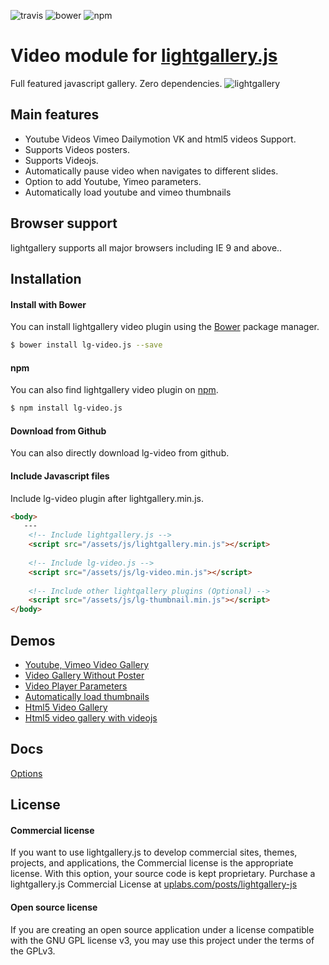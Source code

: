 ![travis](https://travis-ci.org/sachinchoolur/lg-video.js.svg?branch=master)
![bower](https://img.shields.io/bower/v/lg-video.js.svg)
![npm](https://img.shields.io/npm/v/lg-video.js.svg)

# Video module for [lightgallery.js](http://sachinchoolur.github.io/lightgallery.js/)
Full featured javascript gallery. Zero dependencies.
![lightgallery](https://raw.githubusercontent.com/sachinchoolur/lightgallery.js/gh-pages/lightgallery.png)

Main features
---

* Youtube Videos Vimeo Dailymotion VK and html5 videos Support.
* Supports Videos posters.
* Supports Videojs.
* Automatically pause video when navigates to different slides.
* Option to add Youtube, Yimeo parameters.
* Automatically load youtube and vimeo thumbnails
 
Browser support
---
lightgallery supports all major browsers including IE 9 and above..


Installation
---
#### Install with Bower

You can install lightgallery video plugin using the [Bower](http://bower.io) package manager.

```sh
$ bower install lg-video.js --save
```

#### npm

You can also find lightgallery video plugin on [npm](http://npmjs.org).

```sh
$ npm install lg-video.js
```
#### Download from Github

You can also directly download lg-video from github.

#### Include Javascript files
Include lg-video plugin after lightgallery.min.js.
``` html
<body>
   ---
    <!-- Include lightgallery.js -->
    <script src="/assets/js/lightgallery.min.js"></script>
    
    <!-- Include lg-video.js -->
    <script src="/assets/js/lg-video.min.js"></script>
    
    <!-- Include other lightgallery plugins (Optional) -->
    <script src="/assets/js/lg-thumbnail.min.js"></script>
</body>  
```

Demos 
----
  * [Youtube, Vimeo Video Gallery](http://sachinchoolur.github.io/lightgallery.js/demos/videos.html)
  * [Video Gallery Without Poster](http://sachinchoolur.github.io/lightgallery.js/demos/videos.html#video-without-poster)
  * [Video Player Parameters](http://sachinchoolur.github.io/lightgallery.js/demos/videos.html#video-player-param)
  * [Automatically load thumbnails](http://sachinchoolur.github.io/lightgallery.js/demos/videos.html#auto-thumb)
  * [Html5 Video Gallery](http://sachinchoolur.github.io/lightgallery.js/demos/html5-videos.html)
  * [Html5 video gallery with videojs](http://sachinchoolur.github.io/lightgallery.js/demos/html5-videos.html#video-without-poster)
  
Docs
-----
[Options](http://sachinchoolur.github.io/lightgallery.js/docs/api.html#lg-video)

License
---

#### Commercial license
If you want to use lightgallery.js to develop commercial sites, themes, projects, and applications, the Commercial license is the appropriate license. With this option, your source code is kept proprietary. Purchase a lightgallery.js Commercial License at [uplabs.com/posts/lightgallery-js](https://www.uplabs.com/posts/lightgallery-js)

#### Open source license

If you are creating an open source application under a license compatible with the GNU GPL license v3, you may use this project under the terms of the GPLv3.

